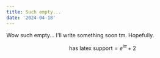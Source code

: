```yaml
---
title: Such empty...
date: '2024-04-18'
---
```


Wow such empty... I'll write something soon tm. Hopefully.

$$
\text{has latex support} = e^{i \pi} + 2
$$

